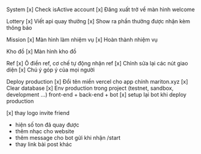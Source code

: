 System
[x] Check isActive account
[x] Đăng xuất trở về màn hình welcome

Lottery
[x] Viết api quay thưởng
[x] Show ra phần thưởng được nhận kèm thông báo

Mission
[x] Màn hình làm nhiệm vụ
[x] Hoàn thành nhiệm vụ

Kho đồ
[x] Màn hình kho đồ

Ref
[x] Ô điền ref, cơ chế tự động nhận ref
[x] Chỉnh sửa lại các nút giao diện
[x] Chú ý góp ý của mọi người

Deploy production
[x] Đổi tên miền vercel cho app chính mariton.xyz
[x] Clear database
[x] Env production trong project (testnet, sandbox, development ...) front-end + back-end + bot
[x] setup lại bot khi deploy production

[x] thay logo invite friend
- hiện số ton đã quay được
- thêm nhạc cho website
- thêm message cho bot gửi khi nhận /start
- thay link bài post khác